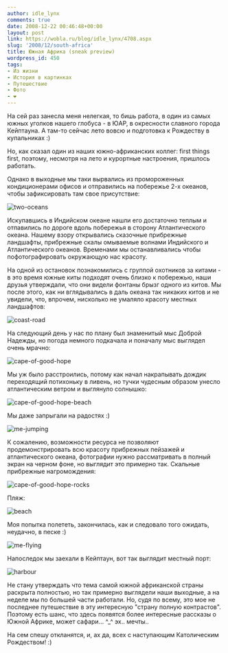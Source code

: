 ```yaml
---
author: idle_lynx
comments: true
date: 2008-12-22 00:46:48+00:00
layout: post
link: https://wobla.ru/blog/idle_lynx/4708.aspx
slug: '2008/12/south-africa'
title: Южная Африка (sneak preview)
wordpress_id: 450
tags:
- Из жизни
- История в картинках
- Путешествие
- Фото
- ❤️
---
```


На сей раз занесла меня нелегкая, то бишь работа, в один из самых южных уголков нашего глобуса - в ЮАР, в окресности славного города Кейптауна. А там-то сейчас лето вовсю и подготовка к Рождеству в купальниках :)

Но, как сказал один из наших южно-африканских коллег: first things first, поэтому, несмотря на лето и курортные настроения, пришлось работать.

Однако в выходные мы таки вырвались из промороженных кондиционерами офисов и отправились на побережье 2-х океанов, чтобы зафиксировать там свое присутствие:

![two-oceans](images/2009/03/two-oceans.jpg)

Искупавшись в Индийском океане нашли его достаточно теплым и отпавились по дороге вдоль побережья в сторону Атлантического океана. Нашему взору открывались сказочные прибрежные ландшафты, прибрежные скалы омываемые волнами Индийского и Атлантического океанов. Временами мы останавливались чтобы пофотографировать окружающую нас красоту.

На одной из остановок познакомились с группой охотников за китами - в это время южные киты подходят очень близко к побережью, наши друзья утверждали, что они видели фонтаны брызг одного из китов. Мы после этого, как ни вглядывались в даль океана так никаких китов и не увидели, что, впрочем, нисколько не умаляло красоту местных ландшафтов:

![coast-road](images/2009/03/coast-road.jpg)

На следующий день у нас по плану был знаменитый мыс Доброй Надежды, но погода немного подкачала и поначалу мыс выглядел очень мрачно:

![cape-of-good-hope](images/2009/03/cape-of-good-hope.jpg)

Мы уж было расстроились, потому как начал накрапывать дождик переходящий потихоньку в ливень, но тучки чудесным образом унесло атлантическим ветром и выглянуло солнышко:

![cape-of-good-hope-beach](images/2009/03/cape-of-good-hope-beach.jpg)

Мы даже запрыгали на радостях :)

![me-jumping](images/2009/03/me-jumping.jpg)

К сожалению, возможности ресурса не позволяют продемонстрировать всю красоту прибрежных пейзажей и атлантического океана, фотографии нужно рассматривать в полный экран на черном фоне, но выглядит это примерно так. Скальные прибрежные нагромождения:

![cape-of-good-hope-rocks](images/2009/03/cape-of-good-hope-rocks.jpg)

Пляж:

![beach](images/2009/03/beach.jpg)

Моя попытка полететь, закончилась, как и следовало того ожидать, неудачно, в песке :)

![me-flying](images/2009/03/me-flying.jpg)

Напоследок мы заехали в Кейптаун, вот так выглядит местный порт:

![harbour](images/2009/03/harbour.jpg)

Не стану утверждать что тема самой южной африканской страны раскрыта полностью, но так примерно выглядели наши выходные, а на неделе мы по большей части работали. Но, судя по всему, это мое не последнее путешествие в эту интересную "страну полную контрастов". Поэтому есть шанс, что здесь появятся более интересные рассказы о Южной Африке, может сафари... ^_^ эх.. мечты..

На сем спешу откланятся, и, ах да, всех с наступающим Католическим Рождеством! :)
